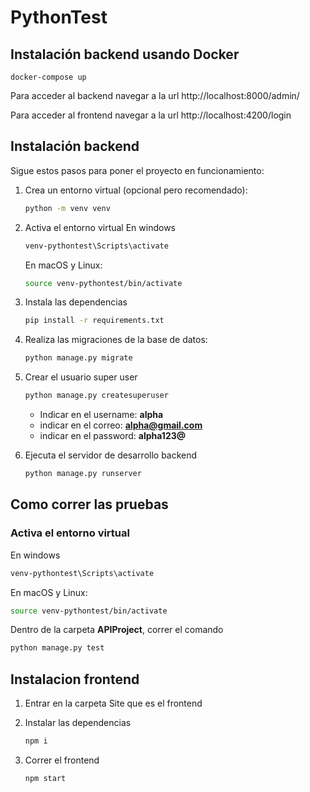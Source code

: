 # PythonTest

## Instalación backend usando Docker

```
docker-compose up
```

Para acceder al backend navegar a la url
http://localhost:8000/admin/

Para acceder al frontend navegar a la url
http://localhost:4200/login

## Instalación backend

Sigue estos pasos para poner el proyecto en funcionamiento:


1. Crea un entorno virtual (opcional pero recomendado):

   ```bash
   python -m venv venv

   ```

2. Activa el entorno virtual 
   En windows
   ```bash
   venv-pythontest\Scripts\activate

   ```

   En macOS y Linux:
   ```bash
   source venv-pythontest/bin/activate

   ```

3. Instala las dependencias
   ```bash
   pip install -r requirements.txt

   ```

4. Realiza las migraciones de la base de datos:
   ```bash
   python manage.py migrate

   ```

5. Crear el usuario super user
   ```bash
   python manage.py createsuperuser

   ```
   - Indicar en el username: **alpha**
   - indicar en el correo: **alpha@gmail.com**
   - indicar en el password: **alpha123@**

6. Ejecuta el servidor de desarrollo backend
   ```bash
   python manage.py runserver

   ```

## Como correr las pruebas
 ### Activa el entorno virtual 
   En windows
   ```bash
   venv-pythontest\Scripts\activate
   ```

   En macOS y Linux:
   ```bash
   source venv-pythontest/bin/activate
   ```

Dentro de la carpeta **APIProject**, correr el comando
```bash
python manage.py test
```

## Instalacion frontend
1. Entrar en la carpeta Site que es el frontend
   
2. Instalar las dependencias

   ```bash
   npm i
   ```

3. Correr el frontend
   ```bash
   npm start
